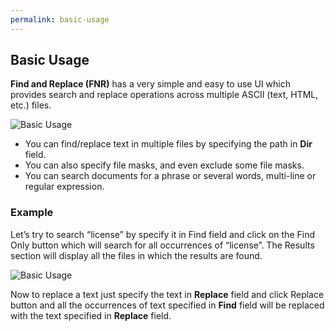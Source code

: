 ```yaml
---
permalink: basic-usage
---
```


## Basic Usage

**Find and Replace (FNR)** has a very simple and easy to use UI which provides search and replace operations across multiple ASCII (text, HTML, etc.) files.

<img src="images/basic-usage.png" alt="Basic Usage"/>

 - You can find/replace text in multiple files by specifying the path in **Dir** field. 
 - You can also specify file masks, and even exclude some file masks. 
 - You can search documents for a phrase or several words, multi-line or regular expression.

### Example

Let’s try to search “license” by specify it in Find field and click on the Find Only button which will search for all occurrences of “license”. The Results section will display all the files in which the results are found.

<img src="images/basic-usage-1.png" alt="Basic Usage"/>

Now to replace a text just specify the text in **Replace** field and click Replace button and all the occurrences  of text specified in **Find** field will be replaced with the text specified in **Replace** field.

